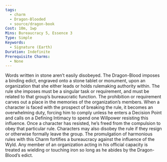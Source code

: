 ```yaml
---
tags:
  - charm
  - Dragon-Blooded
  - source/dragon-book
Cost: 10m, 1wp
Mins: Bureaucracy 5, Essence 3
Type: Simple
Keywords:
  - Signature (Earth)
Duration: Indefinite
Prerequisite Charms:
  - None
---
```

Words written in stone aren’t easily disobeyed. The Dragon-Blood imposes a binding edict, engraved onto a stone tablet or monument, upon an organization that she either leads or holds rulemaking authority within. The rule she imposes must be a singular task or requirement, and must be related to that group’s bureaucratic function. The prohibition or requirement carves out a place in the memories of the organization’s members. When a character is faced with the prospect of breaking the rule, it becomes an overwhelming duty, forcing him to comply unless he enters a Decision Point and calls on a Defining Intimacy to spend one Willpower resisting this influence. Once a character has resisted, he’s freed from the compulsion to obey that particular rule. Characters may also disobey the rule if they resign or otherwise formally leave the group. The promulgation of harmonious rules with this Charm fortifies a bureaucracy against the influence of the Wyld. Any member of an organization acting in his official capacity is treated as wielding or touching iron so long as he abides by the Dragon-Blood’s edict.